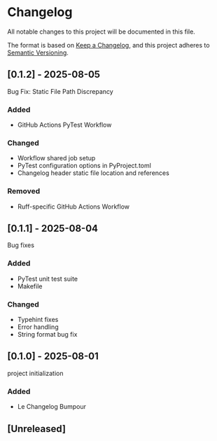 # Changelog

All notable changes to this project will be documented in this file.

The format is based on [Keep a Changelog](https://keepachangelog.com/en/1.1.0/),
and this project adheres to [Semantic Versioning](https://semver.org/spec/v2.0.0.html).

## [0.1.2] - 2025-08-05

Bug Fix: Static File Path Discrepancy

### Added

- GitHub Actions PyTest Workflow

### Changed

- Workflow shared job setup
- PyTest configuration options in PyProject.toml
- Changelog header static file location and references

### Removed

- Ruff-specific GitHub Actions Workflow


## [0.1.1] - 2025-08-04

Bug fixes

### Added

- PyTest unit test suite
- Makefile

### Changed

- Typehint fixes
- Error handling
- String format bug fix


## [0.1.0] - 2025-08-01

project initialization

### Added

- Le Changelog Bumpour


## [Unreleased]